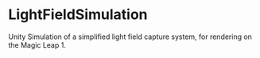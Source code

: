 # LightFieldSimulation

Unity Simulation of a simplified light field capture system, for rendering on the Magic Leap 1. 
